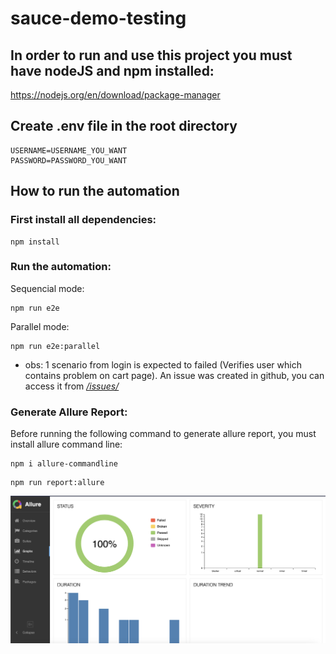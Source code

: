 # sauce-demo-testing

## In order to run and use this project you must have nodeJS and npm installed:

https://nodejs.org/en/download/package-manager

## Create .env file in the root directory

```
USERNAME=USERNAME_YOU_WANT
PASSWORD=PASSWORD_YOU_WANT
```

## How to run the automation

### First install all dependencies:

```
npm install
```

###  Run the automation:

Sequencial mode:

```
npm run e2e
```

Parallel mode:

```
npm run e2e:parallel
```

* obs: 1 scenario from login is expected to failed (Verifies user which contains problem on cart page). An issue was created in github, you can access it from _[/issues/](https://github.com/Rogatto/sauce-demo-testing/issues/5)_



### Generate Allure Report:

Before running the following command to generate allure report, you must install allure command line:

```
npm i allure-commandline
```

```
npm run report:allure
```

![plot](allure-report-image.png)